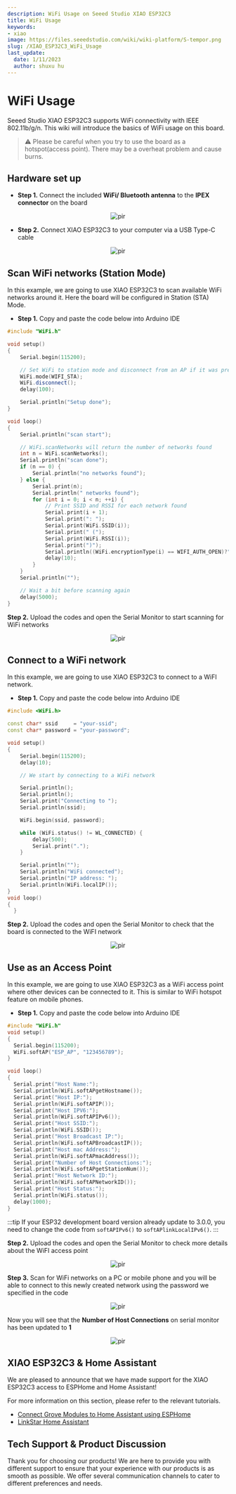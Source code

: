 ```yaml
---
description: WiFi Usage on Seeed Studio XIAO ESP32C3
title: WiFi Usage
keywords:
- xiao
image: https://files.seeedstudio.com/wiki/wiki-platform/S-tempor.png
slug: /XIAO_ESP32C3_WiFi_Usage
last_update:
  date: 1/11/2023
  author: shuxu hu
---
```


# WiFi Usage

Seeed Studio XIAO ESP32C3 supports WiFi connectivity with IEEE 802.11b/g/n. This wiki will introduce the basics of WiFi usage on this board.

> ⚠️ Please be careful when you try to use the board as a hotspot(access point). There may be a overheat problem and cause burns.

## Hardware set up

- **Step 1.** Connect the included **WiFi/ Bluetooth antenna** to the **IPEX connector** on the board

<div align="center"><img src="https://files.seeedstudio.com/wiki/XIAO_WiFi/wifi-6.png" alt="pir" width={130} height="auto" /></div>

- **Step 2.** Connect XIAO ESP32C3 to your computer via a USB Type-C cable

<div align="center"><img src="https://files.seeedstudio.com/wiki/XIAO_WiFi/cable-connect.png" alt="pir" width={120} height="auto" /></div>

## Scan WiFi networks (Station Mode)

In this example, we are going to use XIAO ESP32C3 to scan available WiFi networks around it. Here the board will be configured in Station (STA) Mode.

- **Step 1.** Copy and paste the code below into Arduino IDE

```cpp
#include "WiFi.h"

void setup()
{
    Serial.begin(115200);

    // Set WiFi to station mode and disconnect from an AP if it was previously connected
    WiFi.mode(WIFI_STA);
    WiFi.disconnect();
    delay(100);

    Serial.println("Setup done");
}

void loop()
{
    Serial.println("scan start");

    // WiFi.scanNetworks will return the number of networks found
    int n = WiFi.scanNetworks();
    Serial.println("scan done");
    if (n == 0) {
        Serial.println("no networks found");
    } else {
        Serial.print(n);
        Serial.println(" networks found");
        for (int i = 0; i < n; ++i) {
            // Print SSID and RSSI for each network found
            Serial.print(i + 1);
            Serial.print(": ");
            Serial.print(WiFi.SSID(i));
            Serial.print(" (");
            Serial.print(WiFi.RSSI(i));
            Serial.print(")");
            Serial.println((WiFi.encryptionType(i) == WIFI_AUTH_OPEN)?" ":"*");
            delay(10);
        }
    }
    Serial.println("");

    // Wait a bit before scanning again
    delay(5000);
}
```

**Step 2.** Upload the codes and open the Serial Monitor to start scanning for WiFi networks

<div align="center"><img src="https://files.seeedstudio.com/wiki/XIAO_WiFi/wifi-1.jpg" alt="pir" width={500} height="auto" /></div>

## Connect to a WiFi network

In this example, we are going to use XIAO ESP32C3 to connect to a WiFI network.

- **Step 1.** Copy and paste the code below into Arduino IDE

```cpp
#include <WiFi.h>

const char* ssid     = "your-ssid";
const char* password = "your-password";   

void setup()
{
    Serial.begin(115200);
    delay(10);

    // We start by connecting to a WiFi network

    Serial.println();
    Serial.println();
    Serial.print("Connecting to ");
    Serial.println(ssid);

    WiFi.begin(ssid, password);

    while (WiFi.status() != WL_CONNECTED) {
        delay(500);
        Serial.print(".");
    }

    Serial.println("");
    Serial.println("WiFi connected");
    Serial.println("IP address: ");
    Serial.println(WiFi.localIP());
}  
void loop()
{
  }
```

**Step 2.** Upload the codes and open the Serial Monitor to check that the board is connected to the WiFI network

<div align="center"><img src="https://files.seeedstudio.com/wiki/XIAO_WiFi/wifi-2.jpg" alt="pir" width={500} height="auto" /></div>

## Use as an Access Point

In this example, we are going to use XIAO ESP32C3 as a WiFi access point where other devices can be connected to it. This is similar to WiFi hotspot feature on mobile phones.

- **Step 1.** Copy and paste the code below into Arduino IDE

```cpp
#include "WiFi.h"
void setup()
{
  Serial.begin(115200);
  WiFi.softAP("ESP_AP", "123456789");
}

void loop()
{
  Serial.print("Host Name:");
  Serial.println(WiFi.softAPgetHostname());
  Serial.print("Host IP:");
  Serial.println(WiFi.softAPIP());
  Serial.print("Host IPV6:");
  Serial.println(WiFi.softAPIPv6());
  Serial.print("Host SSID:");
  Serial.println(WiFi.SSID());
  Serial.print("Host Broadcast IP:");
  Serial.println(WiFi.softAPBroadcastIP());
  Serial.print("Host mac Address:");
  Serial.println(WiFi.softAPmacAddress());
  Serial.print("Number of Host Connections:");
  Serial.println(WiFi.softAPgetStationNum());
  Serial.print("Host Network ID:");
  Serial.println(WiFi.softAPNetworkID());
  Serial.print("Host Status:");
  Serial.println(WiFi.status());
  delay(1000);
}
```
:::tip
If your ESP32 development board version already update to 3.0.0, you need to change the code from ```softAPIPv6()``` to ```softAPlinkLocalIPv6()```.
:::

**Step 2.** Upload the codes and open the Serial Monitor to check more details about the WiFI access point

<div align="center"><img src="https://files.seeedstudio.com/wiki/XIAO_WiFi/wifi-3.png" alt="pir" width={700} height="auto" /></div>

**Step 3.** Scan for WiFi networks on a PC or mobile phone and you will be able to connect to this newly created network using the password we specified in the code

<div align="center"><img src="https://files.seeedstudio.com/wiki/XIAO_WiFi/wifi-4.png" alt="pir" width="{300}" height="auto" /></div>

Now you will see that the **Number of Host Connections** on serial monitor has been updated to **1**

<div align="center"><img src="https://files.seeedstudio.com/wiki/XIAO_WiFi/wifi-5.png" alt="pir" width={700} height="auto" /></div>

## XIAO ESP32C3 & Home Assistant

We are pleased to announce that we have made support for the XIAO ESP32C3 access to ESPHome and Home Assistant!

For more information on this section, please refer to the relevant tutorials.

- [Connect Grove Modules to Home Assistant using ESPHome](https://wiki.seeedstudio.com/Connect-Grove-to-Home-Assistant-ESPHome/)
- [LinkStar Home Assistant](https://wiki.seeedstudio.com/h68k-ha-esphome/)

## Tech Support & Product Discussion

Thank you for choosing our products! We are here to provide you with different support to ensure that your experience with our products is as smooth as possible. We offer several communication channels to cater to different preferences and needs.

<div class="button_tech_support_container">
<a href="https://forum.seeedstudio.com/" class="button_forum"></a> 
<a href="https://www.seeedstudio.com/contacts" class="button_email"></a>
</div>

<div class="button_tech_support_container">
<a href="https://discord.gg/eWkprNDMU7" class="button_discord"></a> 
<a href="https://github.com/Seeed-Studio/wiki-documents/discussions/69" class="button_discussion"></a>
</div>
